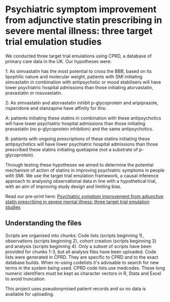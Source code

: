 # Psychiatric symptom improvement from adjunctive statin prescribing in severe mental illness: three target trial emulation studies

We conducted three target trial emulations using CPRD, a database of primary care data in the UK. Our hypotheses were:

1: As simvastatin has the most potential to cross the BBB, based on its lipophilic nature and molecular weight, patients with SMI initiating simvastatin in combination with antipsychotic or mood stabilisers will have lower psychiatric hospital admissions than those initiating atorvastatin, pravastatin or rosuvastatin.

2: As simvastatin and atorvastatin inhibit p-glycoprotein and aripiprazole, risperidone and olanzapine have affinity for this:

  A: patients initiating these statins in combination with these antipsychotics will have lower psychiatric hospital admissions than those initiating pravastatin (no p-glycoprotein inhibition) and the same antipsychotics.
  
  B: patients with ongoing prescriptions of these statins initiating these antipsychotics will have lower psychiatric hospital admissions than those prescribed these statins initiating quetiapine (not a substrate of p-glycoprotein).

Through testing these hypotheses we aimed to determine the potential mechanism of action of statins in improving psychiatric symptoms in people with SMI. We use the target trial emulation framework, a causal inference approach to analysing observational data in line with a hypothetical trial, with an aim of improving study design and limiting bias.

Read our pre-print here:
[Psychiatric symptom improvement from adjunctive statin prescribing in severe mental illness: three target trial emulation studies](https://www.medrxiv.org/content/10.1101/2025.01.20.25320829v1)

## Understanding the files

Scripts are organised into chunks: Code lists (scripts beginning 1), observations (scripts beginning 2), cohort creation (scripts beginning 3) and analysis (scripts beginning 4).
Only a subset of scripts have been provided for chunks 1-3, but all analysis files have been uploaded.
Code lists were generated in CPRD. They are specific to CPRD and to the exact database builds. When re-using codelists it's advisable to search for new terms in the system being used.
CPRD code lists use medcodes. These long numeric identifiers must be kept as character vectors in R, Stata and Excel to avoid truncation.

This project uses pseudonymised patient records and so no data is available for uploading.
